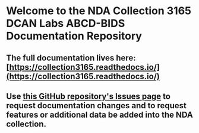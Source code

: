 # Welcome to the NDA Collection 3165 DCAN Labs ABCD-BIDS Documentation Repository

## The full documentation lives here: [https://collection3165.readthedocs.io/](https://collection3165.readthedocs.io/)

## Use [this GitHub repository's Issues page](https://github.com/ABCD-STUDY/nda-abcd-collection-3165/issues) to request documentation changes and to request features or additional data be added into the NDA collection.
